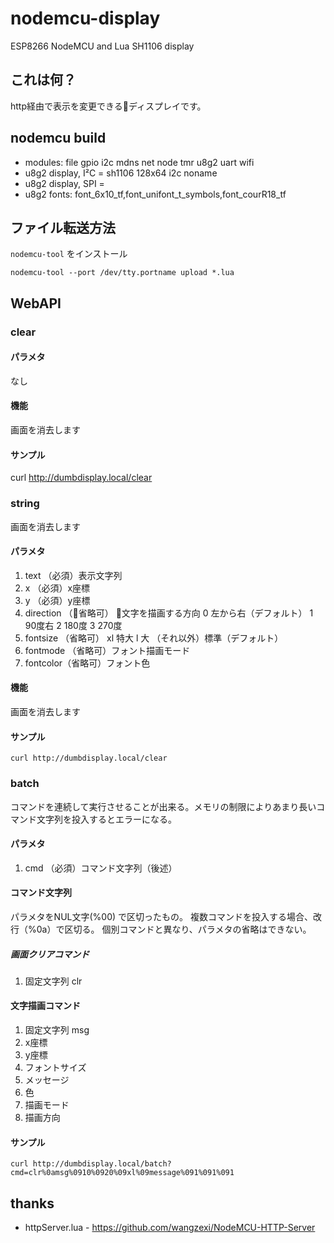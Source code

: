 # nodemcu-display

ESP8266 NodeMCU and Lua SH1106 display

## これは何？
http経由で表示を変更できるディスプレイです。

## nodemcu build

* modules: file gpio i2c mdns net node tmr u8g2 uart wifi
* u8g2 display, I²C = sh1106 128x64 i2c noname
* u8g2 display, SPI = 
* u8g2 fonts: font_6x10_tf,font_unifont_t_symbols,font_courR18_tf

## ファイル転送方法
`nodemcu-tool` をインストール

```
nodemcu-tool --port /dev/tty.portname upload *.lua
```

## WebAPI

### clear

#### パラメタ
なし

#### 機能
画面を消去します

#### サンプル
curl http://dumbdisplay.local/clear

### string
画面を消去します

#### パラメタ

1. text （必須）表示文字列
1. x （必須）x座標
1. y （必須）y座標
1. direction （省略可） 文字を描画する方向 0 左から右（デフォルト） 1 90度右 2 180度 3 270度
1. fontsize （省略可） xl 特大 l 大 （それ以外）標準（デフォルト）
1. fontmode （省略可）フォント描画モード
1. fontcolor（省略可）フォント色

#### 機能
画面を消去します

#### サンプル

```
curl http://dumbdisplay.local/clear
```

### batch

コマンドを連続して実行させることが出来る。メモリの制限によりあまり長いコマンド文字列を投入するとエラーになる。

#### パラメタ

1. cmd （必須）コマンド文字列（後述）

#### コマンド文字列 
パラメタをNUL文字(%00) で区切ったもの。
複数コマンドを投入する場合、改行（%0a）で区切る。
個別コマンドと異なり、パラメタの省略はできない。

##### 画面クリアコマンド

1. 固定文字列 clr

#### 文字描画コマンド

1. 固定文字列 msg
1. x座標
1. y座標
1. フォントサイズ
1. メッセージ
1. 色
1. 描画モード
1. 描画方向

#### サンプル

```
curl http://dumbdisplay.local/batch?cmd=clr%0amsg%0910%0920%09xl%09message%091%091%091
```

## thanks
* httpServer.lua - https://github.com/wangzexi/NodeMCU-HTTP-Server
